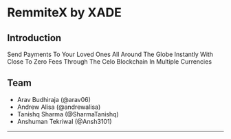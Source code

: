 # RemmiteX by XADE

## Introduction

Send Payments To Your Loved Ones All Around The Globe Instantly With Close To Zero Fees Through The Celo Blockchain In Multiple Currencies

## Team 

- Arav Budhiraja (@arav06)
- Andrew Alisa (@andrewalisa)
- Tanishq Sharma (@SharmaTanishq)
- Anshuman Tekriwal (@Ansh3101)

***
